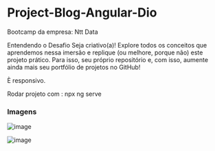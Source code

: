 # Project-Blog-Angular-Dio
Bootcamp da empresa: Ntt Data

Entendendo o Desafio
Seja criativo(a)! Explore todos os conceitos que aprendemos nessa imersão e replique (ou melhore, porque não) este projeto prático. Para isso, seu próprio repositório e, com isso, aumente ainda mais seu portfólio de projetos no GitHub!

È responsivo.

Rodar projeto com : npx ng serve
### Imagens

![image](https://user-images.githubusercontent.com/87372927/198654674-288ad45a-d7bc-4d76-a2fe-cfa4e8d0b8b5.png)


![image](https://user-images.githubusercontent.com/87372927/198654308-9f8bc767-cf80-439a-8c3e-6cdeef5501ba.png)

